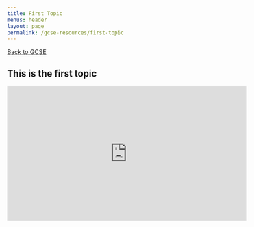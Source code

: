 ```yaml
---
title: First Topic
menus: header
layout: page
permalink: /gcse-resources/first-topic
---
```

[Back to GCSE](/gcse-resources)
## This is the first topic

<iframe width="560" height="315" src="https://www.youtube.com/embed/0PfvcfkGGIY" frameborder="0" allow="accelerometer; autoplay; encrypted-media; gyroscope; picture-in-picture" allowfullscreen></iframe>
